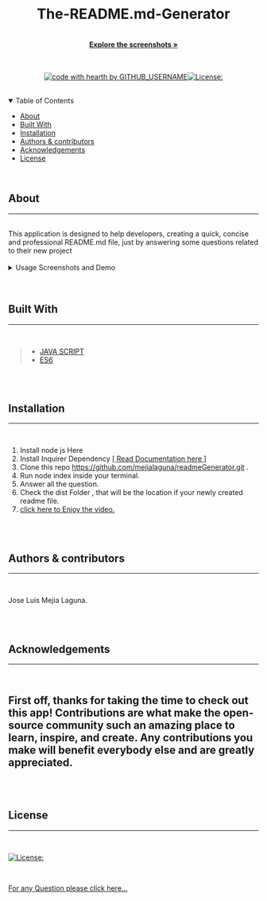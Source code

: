   
  
  <br/>
  <br/>
  
  <div align="center">
  
  <h1 align="center">The-README.md-Generator</h1>
  <br/>
  <a href="#about"><strong>Explore the screenshots »</strong></a>
  <br/>
  <br/>
  
  </div>
  
  
  
  <div align="center">
  <br/>
  
  [![code with hearth by GITHUB_USERNAME](https://img.shields.io/badge/%3C%2F%3E%20with%20%E2%99%A5%20by-GITHUB_mejialaguna-ff1414.svg?style=flat-square)](https://github.com/mejialaguna/The-README.md-Generator.git)[![License:](https://img.shields.io/badge/License-MPL%202.0-brightgreen.svg)](https://opensource.org/licenses/MPL-2.0)
    
  </div>
  
  <br/>
  
  <details open="open">
  <summary>Table of Contents</summary>
  
  - [About](#about)
  - [Built With](#built-with)
  - [Installation](#installation)
  - [Authors & contributors](#authors--contributors)
  - [Acknowledgements](#Acknowledgements)
  - [License](#License) 
  
  </details>  
  
  <br/>
  
  ## About
  ---

  <br/>
  This application is designed to help developers, creating a quick, concise and professional README.md file, just by answering some questions related to their new project
  
  <br/>
  <br/>
  <details>
  <summary>Usage Screenshots and Demo</summary>
  <br/> 
  
  
  <img src="img/screensh.png"/> 
  <img src="img/screensh-2.png"/>
  <img src="img/gif.gif">
  
  </details>
  
  <br/>
  <br/>
  
  
  ## Built With
  ---

  <br/>
  
  
 >* <a href="https://developer.mozilla.org/en-US/docs/Mozilla/Add-ons/WebExtensions/API">JAVA SCRIPT</a>
 >* <a href="https://www.w3schools.com/js/js_es6.asp">ES6</a>
  
  
  <br/>
  <br/>
  
  ##  Installation
  ---

  <br/>
  
   1. Install node js Here 
   2. Install Inquirer Dependency <a href="https://www.npmjs.com/package/inquirer">[ Read Documentation here ]</a>
   3. Clone this repo https://github.com/mejialaguna/readmeGenerator.git .
   4. Run node index inside your terminal. 
   5. Answer all the question. 
   6. Check the dist Folder , that will be the location if your newly created readme file. 
   7. <a href="https://github.com/mejialaguna/The-README.md-Generator/blob/main/img/gif.gif">click here to Enjoy the video.</a>

  <br/>
  <br/>
  
  
  ##  Authors & contributors
  ---

  <br/>
   
  Jose Luis Mejia Laguna.
  
  <br/>
  <br/>
  
  ## Acknowledgements
  ---

  <br/>
  
  First off, thanks for taking the time to check out this app! Contributions are what make the open-source community such an amazing place to learn, inspire, and create. Any contributions you make will benefit everybody else and are greatly appreciated.
  ---

  <br/>
  <br/>
  
  ## License
  ---
  <br/>

  [![License:](https://img.shields.io/badge/License-MPL%202.0-brightgreen.svg)](https://opensource.org/licenses/MPL-2.0)

  <br/>

  
  
  <a href="https://github.com/mejialaguna/The-README.md-Generator/issues/2">For any Question please click here...</a>
  
